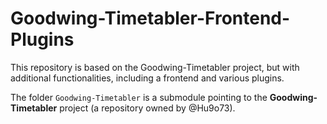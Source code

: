 # Goodwing-Timetabler-Frontend-Plugins
 This repository is based on the Goodwing-Timetabler project, but with additional functionalities, including a frontend and various plugins.

The folder `Goodwing-Timetabler` is a submodule pointing to the **Goodwing-Timetabler** project (a repository owned by @Hu9o73).